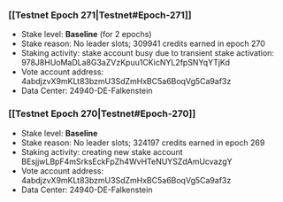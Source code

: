### [[Testnet Epoch 271|Testnet#Epoch-271]]
* Stake level: **Baseline** (for 2 epochs)
* Stake reason: No leader slots; 309941 credits earned in epoch 270
* Staking activity: stake account busy due to transient stake activation: 978J8HUoMaDLa8G3aZVzKpuu1CKicNYL2fpSNYqYTjKd
* Vote account address: 4abdjzvX9mKLt83bzmU3SdZmHxBC5a6BoqVg5Ca9af3z
* Data Center: 24940-DE-Falkenstein
### [[Testnet Epoch 270|Testnet#Epoch-270]]
* Stake level: **Baseline**
* Stake reason: No leader slots; 324197 credits earned in epoch 269
* Staking activity: creating new stake account BEsjjwLBpF4mSrksEckFpZh4WvHTeNUYSZdAmUcvazgY
* Vote account address: 4abdjzvX9mKLt83bzmU3SdZmHxBC5a6BoqVg5Ca9af3z
* Data Center: 24940-DE-Falkenstein